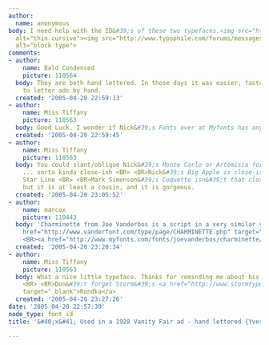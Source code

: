 ```yaml
---
author:
  name: anonymous
body: I need help with the ID&#39;s of these two typefaces.<img src="http://www.typophile.com/forums/messages/83/70344.jpg"
  alt="thin cursive"><img src="http://www.typophile.com/forums/messages/83/70345.jpg"
  alt="block type">
comments:
- author:
    name: Bald Condensed
    picture: 110564
  body: They are both hand lettered. In those days it was easier, faster and  <BR>cheaper
    to letter ads by hand.
  created: '2005-04-20 22:59:13'
- author:
    name: Miss Tiffany
    picture: 110563
  body: Good Luck. I wonder if Nick&#39;s Fonts over at Myfonts has anything.
  created: '2005-04-20 22:59:45'
- author:
    name: Miss Tiffany
    picture: 110563
  body: You could slant/oblique Nick&#39;s Monte Carlo or Artemisia for the script
    ... sorta kinda close-ish <BR> <BR>Nick&#39;s Big Apple is close-ish to White
    Star Line <BR> <BR>Mark Simonson&#39;s Coquette isn&#39;t that close to your script,
    but it is at least a cousin, and it is gorgeous.
  created: '2005-04-20 23:05:52'
- author:
    name: marcox
    picture: 110443
  body: 'Charminette from Joe Vanderbos is a script in a very similar vein: <BR> <BR><a
    href="http://www.vanderfont.com/type/page/CHARMINETTE.php" target="_blank">http://www.vanderfont.com/type/page/CHARMINETTE.php</a>
    <BR><a href="http://www.myfonts.com/fonts/joevanderbos/charminette/" target="_blank">http://www.myfonts.com/fonts/joevanderbos/charminette/</a>'
  created: '2005-04-20 23:20:34'
- author:
    name: Miss Tiffany
    picture: 110563
  body: What a nice little typeface. Thanks for reminding me about his typefaces.
    <BR> <BR>Don&#39;t forget Storm&#39;s <a href="http://www.stormtype.com/rond.html"
    target="_blank">Rondka</a>
  created: '2005-04-20 23:27:26'
date: '2005-04-20 22:57:39'
node_type: font_id
title: '&#40;x&#41; Used in a 1928 Vanity Fair ad - hand lettered {Yves}'

---
```

